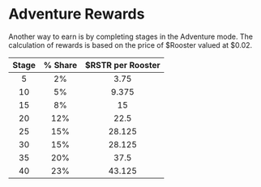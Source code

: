 # Adventure Rewards

Another way to earn is by completing stages in the Adventure mode. The calculation of rewards is based on the price of $Rooster valued at $0.02.

| **Stage** | **% Share** | **$RSTR per Rooster** |
| :-------: | :---------: | :-------------------: |
|     5     |      2%     |          3.75         |
|     10    |      5%     |         9.375         |
|     15    |      8%     |           15          |
|     20    |     12%     |          22.5         |
|     25    |     15%     |         28.125        |
|     30    |     15%     |         28.125        |
|     35    |     20%     |          37.5         |
|     40    |     23%     |         43.125        |
